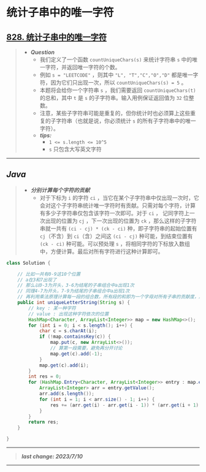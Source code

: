 # 统计子串中的唯一字符

## [828. 统计子串中的唯一字符](https://leetcode.cn/problems/count-unique-characters-of-all-substrings-of-a-given-string/)

> - ***Question***
>   - 我们定义了一个函数 `countUniqueChars(s)` 来统计字符串 `s` 中的唯一字符，并返回唯一字符的个数。
>   - 例如 `s = "LEETCODE"` ，则其中 `"L", "T","C","O","D"` 都是唯一字符，因为它们只出现一次，所以 `countUniqueChars(s) = 5` 。
>   - 本题将会给你一个字符串 `s` ，我们需要返回 `countUniqueChars(t)` 的总和，其中 `t` 是 `s` 的子字符串。输入用例保证返回值为 `32` 位整数。
>   - 注意，某些子字符串可能是重复的，但你统计时也必须算上这些重复的子字符串（也就是说，你必须统计 `s` 的所有子字符串中的唯一字符）。
>   - ***tips:***
>     - `1 <= s.length <= 10^5`
>     - `s` 只包含大写英文字符

---

## *Java*

> - ***分别计算每个字符的贡献***
>   - 对于下标为 `i` 的字符 `ci` ，当它在某个子字符串中仅出现一次时，它会对这个子字符串统计唯一字符时有贡献。只需对每个字符，计算有多少子字符串仅包含该字符一次即可。对于 `ci` ， 记同字符上一次出现的位置为 `cj` ，下一次出现的位置为 `ck` ，那么这样的子字符串就一共有 `(ci - cj) * (ck - ci)` 种，即子字符串的起始位置有 `cj`（不含）到 `ci`（含）之间这 `(ci - cj)` 种可能，到结束位置有 `(ck - ci)` 种可能。可以预处理 `s` ，将相同字符的下标放入数组中，方便计算。最后对所有字符进行这种计算即可。

```java
class Solution {

    // 比如一共有0-9这10个位置
    // a在3和7出现了
    // 那么以0-3为开头，3-6为结尾的子串组合中a出现1次
    // 同理4-7为开头，7-9为结尾的子串组合中a出现1次
    // 再利用乘法原理计算每一段的组合数，所有段的和即为一个字母对所有子串的贡献度，所有字母的加起来就是答案
    public int uniqueLetterString(String s) {
        // key : 某一种字符
        // value : 出现这种字符依次的位置
        HashMap<Character, ArrayList<Integer>> map = new HashMap<>();
        for (int i = 0; i < s.length(); i++) {
            char c = s.charAt(i);
            if (!map.containsKey(c)) {
                map.put(c, new ArrayList<>());
                // 算第一段需要，避免再分开讨论
                map.get(c).add(-1);
            }
            map.get(c).add(i);
        }
        int res = 0;
        for (HashMap.Entry<Character, ArrayList<Integer>> entry : map.entrySet()) {
            ArrayList<Integer> arr = entry.getValue();
            arr.add(s.length());
            for (int i = 1; i < arr.size() - 1; i++) {
                res += (arr.get(i) - arr.get(i - 1)) * (arr.get(i + 1) - arr.get(i));
            }
        }
        return res;
    }

}
```

---

> ***last change: 2023/7/10***

---
